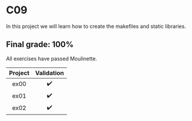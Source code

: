 # C09

In this project we will learn how to create the makefiles and static libraries.


## Final grade: 100%
All exercises have passed Moulinette.

| Project | Validation | 
|:----:|:------------------:| 
| ex00 | :heavy_check_mark: | 
| ex01 | :heavy_check_mark: | 
| ex02 | :heavy_check_mark: | 
